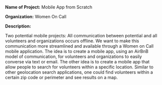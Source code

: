 **Name of Project:**  Mobile App from Scratch 

**Organization:** Women On Call

**Description:** 

Two potential mobile projects:
All communication between potential and all volunteers and organizations occurs offline. We want to make this communication more streamlined and available through a Women on Call mobile application. The idea is to create a mobile app, using an AirBnB model of communication, for volunteers and organizations to easily converse via text or email. 
The other idea is to create a mobile app that allow people to search for volunteers within a specific location. Similar to other geolocation search applications, one could find volunteers within a certain zip code or perimeter and see results on a map. 
